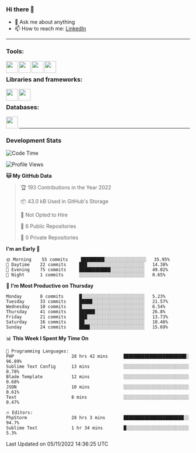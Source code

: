 ### Hi there 👋

<!-- - 🔭 I’m currently working on [huyviet] -->
- 💬 Ask me about anything
- 📫 How to reach me: [LinkedIn]
<!-- - ⚡ Fun fact: abc -->

---

### Tools:
<img align='left' height="32" width="32" src="https://cdn.jsdelivr.net/npm/simple-icons@4.8.0/icons/phpstorm.svg" />
<img align='left' height="32" width="32" src="https://cdn.jsdelivr.net/npm/simple-icons@4.8.0/icons/sublimetext.svg" />
<img align='left' height="32" width="32" src="https://cdn.jsdelivr.net/npm/simple-icons@4.8.0/icons/laragon.svg" />
<img align='left' height="32" width="32" src="https://cdn.jsdelivr.net/npm/simple-icons@4.8.0/icons/xampp.svg" />
<br>

### Libraries and frameworks:
<img align='left' height="32" width="32" src="https://cdn.jsdelivr.net/npm/simple-icons@4.8.0/icons/laravel.svg" />
<img align='left' height="32" width="32" src="https://cdn.jsdelivr.net/npm/simple-icons@4.8.0/icons/jquery.svg" />
<br>

### Databases:
<img align='left' height="32" width="32" src="https://cdn.jsdelivr.net/npm/simple-icons@4.8.0/icons/mysql.svg" />
<br>

---
### Development Stats
<!--START_SECTION:waka-->
![Code Time](http://img.shields.io/badge/Code%20Time-316%20hrs%205%20mins-blue)

![Profile Views](http://img.shields.io/badge/Profile%20Views-7-blue)

**🐱 My GitHub Data** 

> 🏆 193 Contributions in the Year 2022
 > 
> 📦 43.0 kB Used in GitHub's Storage 
 > 
> 🚫 Not Opted to Hire
 > 
> 📜 6 Public Repositories 
 > 
> 🔑 0 Private Repositories  
 > 
**I'm an Early 🐤** 

```text
🌞 Morning    55 commits     █████████░░░░░░░░░░░░░░░░   35.95% 
🌆 Daytime    22 commits     ███░░░░░░░░░░░░░░░░░░░░░░   14.38% 
🌃 Evening    75 commits     ████████████░░░░░░░░░░░░░   49.02% 
🌙 Night      1 commits      ░░░░░░░░░░░░░░░░░░░░░░░░░   0.65%

```
📅 **I'm Most Productive on Thursday** 

```text
Monday       8 commits      █░░░░░░░░░░░░░░░░░░░░░░░░   5.23% 
Tuesday      33 commits     █████░░░░░░░░░░░░░░░░░░░░   21.57% 
Wednesday    10 commits     █░░░░░░░░░░░░░░░░░░░░░░░░   6.54% 
Thursday     41 commits     ██████░░░░░░░░░░░░░░░░░░░   26.8% 
Friday       21 commits     ███░░░░░░░░░░░░░░░░░░░░░░   13.73% 
Saturday     16 commits     ██░░░░░░░░░░░░░░░░░░░░░░░   10.46% 
Sunday       24 commits     ████░░░░░░░░░░░░░░░░░░░░░   15.69%

```


📊 **This Week I Spent My Time On** 

```text
💬 Programming Languages: 
PHP                      28 hrs 42 mins      ████████████████████████░   96.89% 
Sublime Text Config      13 mins             ░░░░░░░░░░░░░░░░░░░░░░░░░   0.78% 
Blade Template           12 mins             ░░░░░░░░░░░░░░░░░░░░░░░░░   0.68% 
JSON                     10 mins             ░░░░░░░░░░░░░░░░░░░░░░░░░   0.61% 
Text                     8 mins              ░░░░░░░░░░░░░░░░░░░░░░░░░   0.47%

🔥 Editors: 
PhpStorm                 28 hrs 3 mins       ███████████████████████░░   94.7% 
Sublime Text             1 hr 34 mins        █░░░░░░░░░░░░░░░░░░░░░░░░   5.3%

```


 Last Updated on 05/11/2022 14:36:25 UTC
<!--END_SECTION:waka-->

[huyviet]: https://huyviet.vn/
[LinkedIn]: https://www.linkedin.com/in/huy-nguyễn-733a23246/
